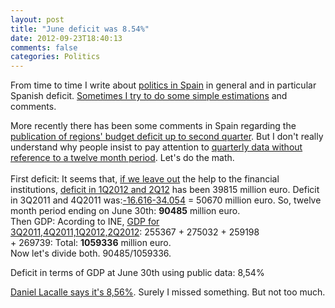 ```yaml
---
layout: post
title: "June deficit was 8.54%"
date: 2012-09-23T18:40:13
comments: false
categories: Politics
---
```


From time to time I write about <a href="http://gonfva.blogspot.com.es/search/label/politics">politics in Spain</a> in general and in particular Spanish deficit. <a href="http://gonfva.blogspot.com.es/2012/01/budget-deficit.html">Sometimes I try to do some simple estimations</a> and comments.<br /><div>More recently there has been some comments in Spain regarding the <a href="http://www.minhap.es/Documentacion/Publico/GabineteMinistro/Notas%20Prensa/2012/SE%20PRESUPUESTOS%20Y%20GASTOS/13-09-12_PPT%20Ejecuci%C3%B3n%20Presupuestaria%20CCAA%20IITrim.pdf">publication of regions' budget deficit up to second quarter</a>. But I&nbsp;don't really understand why people insist to pay attention to <a href="http://gonfva.blogspot.com.es/2012/03/estimating-spanish-budget-deficit.html">quarterly data without reference to a twelve month period</a>. Let's do the math.</div><div><br />First deficit:&nbsp;It seems that, <u>if we leave out</u> the help to the financial institutions, <a href="http://www.igae.pap.minhap.gob.es/sitios/igae/es-ES/InformesCuentas/Contabilidad/Documents/AAPP_Trimestral/2T2012_AAPP_sub.xls">deficit in 1Q2012 and 2Q12</a> has been 39815 million euro.&nbsp;Deficit in 3Q2011 and 4Q2011 was:<a href="http://www.igae.pap.minhap.gob.es/sitios/igae/es-ES/InformesCuentas/Informes/Documents/Cap-Trim/1T%20AAPP_2012.pdf">-16.616-34.054</a>&nbsp;= 50670 million euro.&nbsp;So, twelve month period ending on June 30th: <b>90485</b> million euro.</div><div>Then GDP: Acording to INE, <a href="http://www.ine.es/daco/daco42/daco4214/tabcntr.xls">GDP for 3Q2011,4Q2011,1Q2012,2Q2012</a>:&nbsp;255367 +&nbsp;275032 +&nbsp;259198 +&nbsp;269739:&nbsp;Total: <b>1059336</b> million euro.<br />Now let's divide both. 90485/1059336.


Deficit in terms of GDP at June 30th using public data: 8,54%


<a href="http://www.cotizalia.com/opinion/lleno-energia/2012/09/22/que-hacemos-con-el-ibex-y-la-deuda-si-se-retrasa-el-rescate-7462/">Daniel Lacalle says it's 8,56%</a>. Surely I missed something. But not too much.</div><div><br /></div><div><br /></div><div><br /></div>
